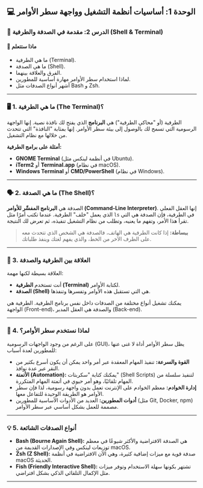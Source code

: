 ## 💻 الوحدة 1: أساسيات أنظمة التشغيل وواجهة سطر الأوامر

### 📘 الدرس 2: مقدمة في الصدفة والطرفية (Shell & Terminal)

#### 🧠 **ماذا ستتعلم**
* ما هي الطرفية (Terminal).
* ما هي الصدفة (Shell).
* الفرق والعلاقة بينهما.
* لماذا استخدام سطر الأوامر مهارة أساسية للمطورين.
* أشهر أنواع الصدفات مثل Bash و Zsh.

---
### 🖥️ 1. ما هي الطرفية (The Terminal)؟
الطرفية (أو "محاكي الطرفية") هي **البرنامج** الذي يفتح لك نافذة نصية. إنها الواجهة الرسومية التي تسمح لك بالوصول إلى بيئة سطر الأوامر. إنها بمثابة "النافذة" التي تتحدث من خلالها مع نظام التشغيل.

**أمثلة على برامج الطرفية:**
* **GNOME Terminal** (في أنظمة لينكس مثل Ubuntu).
* **iTerm2** أو **Terminal.app** (في نظام macOS).
* **Windows Terminal** أو **CMD/PowerShell** (في نظام Windows).

---
### 🗣️ 2. ما هي الصدفة (The Shell)؟
الصدفة هي **البرنامج المفسِّر للأوامر (Command-Line Interpreter)**. إنها العقل الفعلي الذي يعمل "خلف" الطرفية. عندما تكتب أمرًا مثل `ls` في الطرفية، فإن الصدفة هي التي تقرأ هذا الأمر، وتفهم ما يعنيه، وتطلب من نظام التشغيل تنفيذه، ثم تعرض لك النتيجة.

> **ببساطة:** إذا كانت الطرفية هي الهاتف، فالصدفة هي الشخص الذي تتحدث معه على الطرف الآخر من الخط، والذي يفهم لغتك وينفذ طلباتك.

---
### 🤝 3. العلاقة بين الطرفية والصدفة
العلاقة بسيطة لكنها مهمة:
* أنت تستخدم **الطرفية (Terminal)** لكتابة الأوامر.
* **الصدفة (Shell)** هي التي تستقبل هذه الأوامر وتفسرها وتنفذها.

يمكنك تشغيل أنواع مختلفة من الصدفات داخل نفس برنامج الطرفية. الطرفية هي الواجهة (Front-end)، والصدفة هي العقل المدبر (Back-end).

---
### 🚀 4. لماذا نستخدم سطر الأوامر؟
على الرغم من وجود الواجهات الرسومية (GUI)، يظل سطر الأوامر أداة لا غنى عنها للمطورين لعدة أسباب:
* **القوة والسرعة:** تنفيذ المهام المعقدة عبر أمر واحد يمكن أن يكون أسرع بكثير من النقر عبر عدة نوافذ.
* **الأتمتة (Automation):** يمكنك كتابة "سكربتات" (Shell Scripts) لتنفيذ سلسلة من المهام تلقائيًا، وهو أمر حيوي في أتمتة المهام المتكررة.
* **إدارة الخوادم:** معظم الخوادم على الإنترنت تعمل بدون واجهة رسومية، لذا فإن سطر الأوامر هو الطريقة الوحيدة للتفاعل معها.
* **أدوات المطورين:** العديد من الأدوات الأساسية للمطورين (مثل Git, Docker, npm) مصممة للعمل بشكل أساسي عبر سطر الأوامر.

---
### 💡 5. أنواع الصدفات الشائعة
* **Bash (Bourne Again Shell):** هي الصدفة الافتراضية والأكثر شيوعًا في معظم توزيعات لينكس وفي الإصدارات القديمة من macOS.
* **Zsh (Z Shell):** صدفة قوية مع ميزات إضافية كثيرة، وهي الآن الافتراضية في أنظمة macOS الحديثة.
* **Fish (Friendly Interactive Shell):** تشتهر بكونها سهلة الاستخدام وتوفر ميزات مثل الإكمال التلقائي الذكي بشكل افتراضي.

---

